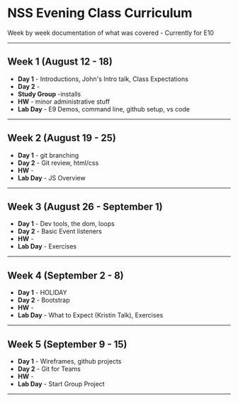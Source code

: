 # NSS Evening Class Curriculum

Week by week documentation of what was covered - Currently for E10

***

## Week 1 (August 12 - 18)
* **Day 1** - Introductions, John's Intro talk, Class Expectations
* **Day 2** -
* **Study Group** -installs
* **HW** - minor administrative stuff
* **Lab Day** - E9 Demos, command line, github setup, vs code

***

## Week 2 (August 19 - 25)
* **Day 1** - git branching
* **Day 2** - Git review, html/css
* **HW** -
* **Lab Day** - JS Overview

***

## Week 3 (August 26 - September 1)
* **Day 1** - Dev tools, the dom, loops
* **Day 2** - Basic Event listeners
* **HW** -
* **Lab Day** - Exercises

***

## Week 4 (September 2 - 8)
* **Day 1** - HOLIDAY
* **Day 2** - Bootstrap
* **HW** -
* **Lab Day** - What to Expect (Kristin Talk), Exercises

***

## Week 5 (September 9 - 15)
* **Day 1** - Wireframes, github projects
* **Day 2** - Git for Teams
* **HW** -
* **Lab Day** - Start Group Project

***
